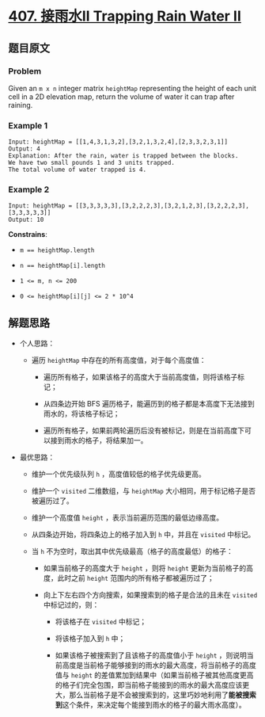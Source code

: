 # [**407. 接雨水II Trapping Rain Water II**](https://leetcode.com/problems/trapping-rain-water-ii)

## 题目原文

### Problem

Given an `m x n` integer matrix `heightMap` representing the height of each unit cell in a 2D elevation map, return the volume of water it can trap after raining.

### Example 1

```shell
Input: heightMap = [[1,4,3,1,3,2],[3,2,1,3,2,4],[2,3,3,2,3,1]]
Output: 4
Explanation: After the rain, water is trapped between the blocks.
We have two small pounds 1 and 3 units trapped.
The total volume of water trapped is 4.
```

### Example 2

```shell
Input: heightMap = [[3,3,3,3,3],[3,2,2,2,3],[3,2,1,2,3],[3,2,2,2,3],[3,3,3,3,3]]
Output: 10
```

**Constrains**:

- `m == heightMap.length`

- `n == heightMap[i].length`

- `1 <= m, n <= 200`

- `0 <= heightMap[i][j] <= 2 * 10^4`

## 解题思路

- 个人思路：

  - 遍历 `heightMap` 中存在的所有高度值，对于每个高度值：

    - 遍历所有格子，如果该格子的高度大于当前高度值，则将该格子标记；

    - 从四条边开始 BFS 遍历格子，能遍历到的格子都是本高度下无法接到雨水的，将该格子标记；

    - 遍历所有格子，如果前两轮遍历后没有被标记，则是在当前高度下可以接到雨水的格子，将结果加一。

- 最优思路：

  - 维护一个优先级队列 `h` ，高度值较低的格子优先级更高。

  - 维护一个 `visited` 二维数组，与 `heightMap` 大小相同，用于标记格子是否被遍历过了。

  - 维护一个高度值 `height` ，表示当前遍历范围的最低边缘高度。

  - 从四条边开始，将四条边上的格子加入到 `h` 中，并且在 `visited` 中标记。

  - 当 `h` 不为空时，取出其中优先级最高（格子的高度最低）的格子：

    - 如果当前格子的高度大于 `height` ，则将 `height` 更新为当前格子的高度，此时之前 `height` 范围内的所有格子都被遍历过了；

    - 向上下左右四个方向搜索，如果搜索到的格子是合法的且未在 `visited` 中标记过的，则：

      - 将该格子在 `visited` 中标记；

      - 将该格子加入到 `h` 中；

      - 如果该格子被搜索到了且该格子的高度值小于 `height` ，则说明当前高度是当前格子能够接到的雨水的最大高度，将当前格子的高度值与 `height` 的差值累加到结果中（如果当前格子被其他高度更高的格子们完全包围，即当前格子能接到的雨水的最大高度应该更大，那么当前格子是不会被搜索到的，这里巧妙地利用了**能被搜索到**这个条件，来决定每个能接到雨水的格子的最大雨水高度）。
